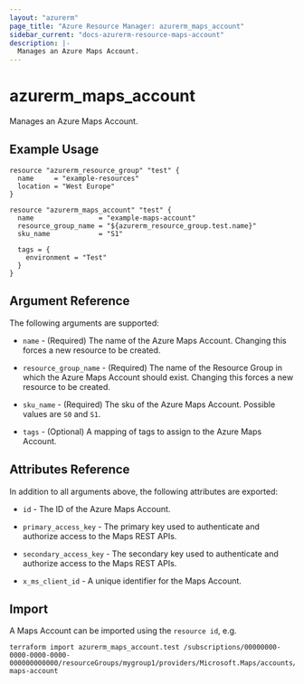 ```yaml
---
layout: "azurerm"
page_title: "Azure Resource Manager: azurerm_maps_account"
sidebar_current: "docs-azurerm-resource-maps-account"
description: |-
  Manages an Azure Maps Account.
---
```


# azurerm_maps_account

Manages an Azure Maps Account.

## Example Usage

```hcl
resource "azurerm_resource_group" "test" {
  name     = "example-resources"
  location = "West Europe"
}

resource "azurerm_maps_account" "test" {
  name                = "example-maps-account"
  resource_group_name = "${azurerm_resource_group.test.name}"
  sku_name            = "S1"

  tags = {
    environment = "Test"
  }
}
```

## Argument Reference

The following arguments are supported:

* `name` - (Required) The name of the Azure Maps Account. Changing this forces a new resource to be created.

* `resource_group_name` - (Required) The name of the Resource Group in which the Azure Maps Account should exist. Changing this forces a new resource to be created.

* `sku_name` - (Required) The sku of the Azure Maps Account. Possible values are `S0` and `S1`.

* `tags` - (Optional) A mapping of tags to assign to the Azure Maps Account.


## Attributes Reference

In addition to all arguments above, the following attributes are exported:

* `id` - The ID of the Azure Maps Account.

* `primary_access_key` - The primary key used to authenticate and authorize access to the Maps REST APIs.

* `secondary_access_key` - The secondary key used to authenticate and authorize access to the Maps REST APIs.

* `x_ms_client_id` - A unique identifier for the Maps Account.

## Import

A Maps Account can be imported using the `resource id`, e.g.

```shell
terraform import azurerm_maps_account.test /subscriptions/00000000-0000-0000-0000-000000000000/resourceGroups/mygroup1/providers/Microsoft.Maps/accounts/my-maps-account
```

